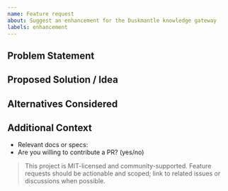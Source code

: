 ```yaml
---
name: Feature request
about: Suggest an enhancement for the Duskmantle knowledge gateway
labels: enhancement
---
```


## Problem Statement

## Proposed Solution / Idea

## Alternatives Considered

## Additional Context
- Relevant docs or specs:
- Are you willing to contribute a PR? (yes/no)

> This project is MIT-licensed and community-supported. Feature requests should be actionable and scoped; link to related issues or discussions when possible.
